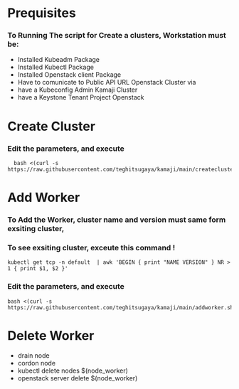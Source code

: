 # Prequisites
  ### To Running The script for Create a clusters, Workstation must be:
   - Installed Kubeadm Package
   - Installed Kubectl Package
   - Installed Openstack client Package
   - Have to comunicate to Public API URL Openstack Cluster via 
   - have a Kubeconfig Admin Kamaji Cluster
   - have a Keystone Tenant Project Openstack 
   
# Create Cluster
  ### Edit the parameters, and execute
      bash <(curl -s https://raw.githubusercontent.com/teghitsugaya/kamaji/main/createcluster.sh)

# Add Worker
  ### To Add the Worker, cluster name and version must same form exsiting cluster,
  ### To see exsiting cluster, exceute this command !
    kubectl get tcp -n default  | awk 'BEGIN { print "NAME VERSION" } NR > 1 { print $1, $2 }'
  
  ### Edit the parameters, and execute  
    bash <(curl -s https://raw.githubusercontent.com/teghitsugaya/kamaji/main/addworker.sh)
               
# Delete Worker
  - drain node
  - cordon node
  - kubectl delete nodes $(node_worker)
  - openstack server delete $(node_worker)

